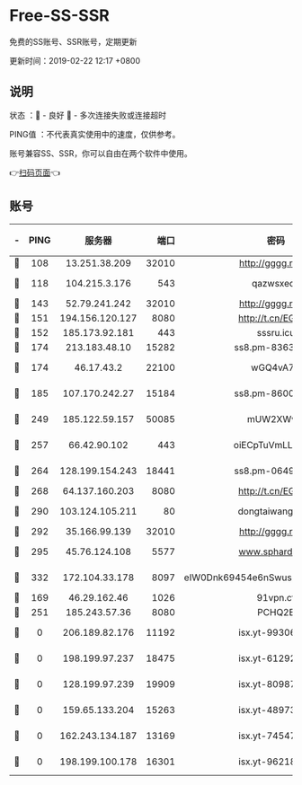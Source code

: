 # Free-SS-SSR

免费的SS账号、SSR账号，定期更新

更新时间：2019-02-22 12:17 +0800

## 说明

状态     ：🙂 - 良好 🙁 - 多次连接失败或连接超时

PING值   ：不代表真实使用中的速度，仅供参考。

账号兼容SS、SSR，你可以自由在两个软件中使用。

👉[扫码页面](https://liesauer.github.io/free-ss-ssr.github.io/)👈

## 账号

|-|PING|服务器|端口|密码|加密方式|区域|
|:----:|:----:|:-----:|-----:|:----:|:----:|:----:|
|🙂|108|13.251.38.209|32010|http://gggg.rocks|chacha20|SG|
|🙂|118|104.215.3.176|543|qazwsxedc|aes-256-gcm|JP|
|🙂|143|52.79.241.242|32010|http://gggg.rocks|chacha20|KR|
|🙂|151|194.156.120.127|8080|http://t.cn/EGJIyrl|rc4-md5|RU|
|🙂|152|185.173.92.181|443|sssru.icu|rc4-md5|RU|
|🙂|174|213.183.48.10|15282|ss8.pm-83634302|rc4-md5|RU|
|🙂|174|46.17.43.2|22100|wGQ4vA7D|aes-256-gcm|RU|
|🙂|185|107.170.242.27|15184|ss8.pm-86005038|aes-256-cfb|US|
|🙂|249|185.122.59.157|50085|mUW2XWw8|aes-256-cfb|GB|
|🙂|257|66.42.90.102|443|oiECpTuVmLLxk4Ts|aes-256-cfb|US|
|🙂|264|128.199.154.243|18441|ss8.pm-06496894|aes-256-cfb|SG|
|🙂|268|64.137.160.203|8080|http://t.cn/EGJIyrl|rc4-md5|CA|
|🙂|290|103.124.105.211|80|dongtaiwang.com|aes-256-cfb|US|
|🙂|292|35.166.99.139|32010|http://gggg.rocks|chacha20|US|
|🙂|295|45.76.124.108|5577|www.sphard.com|aes-256-cfb|AU|
|🙂|332|172.104.33.178|8097|eIW0Dnk69454e6nSwuspv9DmS201tQ0D|aes-256-cfb|SG|
|🙂|169|46.29.162.46|1026|91vpn.cf|rc4-md5|RU|
|🙁|251|185.243.57.36|8080|PCHQ2E|rc4-md5|US|
|🙁|0|206.189.82.176|11192|isx.yt-99306454|aes-256-cfb|SG|
|🙁|0|198.199.97.237|18475|isx.yt-61292258|aes-256-cfb|US|
|🙁|0|128.199.97.239|19909|isx.yt-80987070|aes-256-cfb|SG|
|🙁|0|159.65.133.204|15263|isx.yt-48973612|aes-256-cfb|SG|
|🙁|0|162.243.134.187|13169|isx.yt-74547415|aes-256-cfb|US|
|🙁|0|198.199.100.178|16301|isx.yt-96218342|aes-256-cfb|US|
